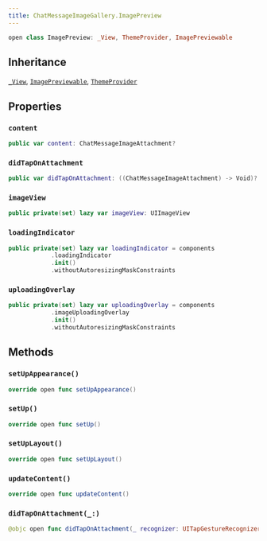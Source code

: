 ```yaml
---
title: ChatMessageImageGallery.ImagePreview
---
```


``` swift
open class ImagePreview: _View, ThemeProvider, ImagePreviewable 
```

## Inheritance

[`_View`](../../../common-views/_view), [`ImagePreviewable`](../image-previewable), [`ThemeProvider`](../../../utils/theme-provider)

## Properties

### `content`

``` swift
public var content: ChatMessageImageAttachment? 
```

### `didTapOnAttachment`

``` swift
public var didTapOnAttachment: ((ChatMessageImageAttachment) -> Void)?
```

### `imageView`

``` swift
public private(set) lazy var imageView: UIImageView 
```

### `loadingIndicator`

``` swift
public private(set) lazy var loadingIndicator = components
            .loadingIndicator
            .init()
            .withoutAutoresizingMaskConstraints
```

### `uploadingOverlay`

``` swift
public private(set) lazy var uploadingOverlay = components
            .imageUploadingOverlay
            .init()
            .withoutAutoresizingMaskConstraints
```

## Methods

### `setUpAppearance()`

``` swift
override open func setUpAppearance() 
```

### `setUp()`

``` swift
override open func setUp() 
```

### `setUpLayout()`

``` swift
override open func setUpLayout() 
```

### `updateContent()`

``` swift
override open func updateContent() 
```

### `didTapOnAttachment(_:)`

``` swift
@objc open func didTapOnAttachment(_ recognizer: UITapGestureRecognizer) 
```
